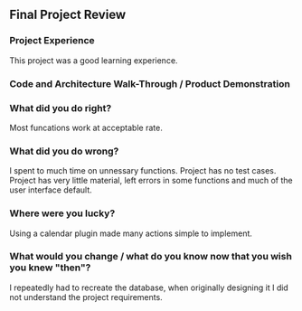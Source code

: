 ## Final Project Review


### Project Experience 
This project was a good learning experience.

### Code and Architecture Walk-Through / Product Demonstration

### What did you do right?
Most funcations work at acceptable rate.

### What did you do wrong?
I spent to much time on unnessary functions. 
Project has no test cases.
Project has very little material, left errors in some functions and much of the user interface default.

### Where were you lucky?
Using a calendar plugin made many actions simple to implement.

### What would you change / what do you know now that you wish you knew "then"?
I repeatedly had to recreate the database, when originally designing it I did not understand the project requirements.

